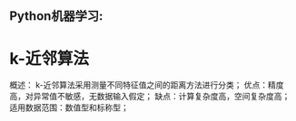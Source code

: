 ## Python机器学习:
# k-近邻算法
概述： k-近邻算法采用测量不同特征值之间的距离方法进行分类；
优点：精度高，对异常值不敏感，无数据输入假定；
缺点：计算复杂度高，空间复杂度高；
适用数据范围：数值型和标称型；
